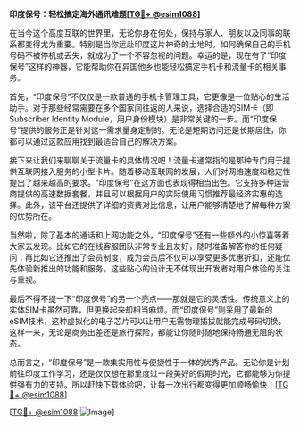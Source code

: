 **印度保号：轻松搞定海外通讯难题[[TG💪+ @esim1088](https://t.me/s/esim1088)]**

在当今这个高度互联的世界里，无论你身在何处，保持与家人、朋友以及同事的联系都变得尤为重要。特别是当你远赴印度这片神奇的土地时，如何确保自己的手机号码不被停机或丢失，就成为了一个不容忽视的问题。幸运的是，现在有了“印度保号”这样的神器，它能帮助你在异国他乡也能轻松搞定手机卡和流量卡的相关事务。

首先，“印度保号”不仅仅是一款普通的手机卡管理工具，它更像是一位贴心的生活助手。对于那些经常需要在多个国家间往返的人来说，选择合适的SIM卡（即Subscriber Identity Module，用户身份模块）是非常关键的一步。而“印度保号”提供的服务正是针对这一需求量身定制的。无论是短期访问还是长期居住，你都可以通过这款应用找到最适合自己的解决方案。

接下来让我们来聊聊关于流量卡的具体情况吧！流量卡通常指的是那种专门用于提供互联网接入服务的小型卡片。随着移动互联网的发展，人们对网络速度和稳定性提出了越来越高的要求。“印度保号”在这方面也表现得相当出色。它支持多种运营商提供的高速数据套餐，并且可以根据用户的实际使用习惯推荐最经济实惠的选择。此外，该平台还提供了详细的资费对比信息，让用户能够清楚地了解每种方案的优势所在。

当然啦，除了基本的通话和上网功能之外，“印度保号”还有一些额外的小惊喜等着大家去发现。比如它的在线客服团队非常专业且友好，随时准备解答你的任何疑问；再比如它还推出了会员制度，成为会员后不仅可以享受更多优惠折扣，还能优先体验新推出的功能和服务。这些贴心的设计无不体现出开发者对用户体验的关注与重视。

最后不得不提一下“印度保号”的另一个亮点——那就是它的灵活性。传统意义上的实体SIM卡虽然可靠，但更换起来却相当麻烦。而“印度保号”则采用了最新的eSIM技术，这种虚拟化的电子芯片可以让用户无需物理插拔就能完成号码切换。这样一来，无论是商务出差还是旅行探险，都能让你随时随地保持畅通无阻的状态。

总而言之，“印度保号”是一款集实用性与便捷性于一体的优秀产品。无论你是计划前往印度工作学习，还是仅仅想在那里度过一段美好的假期时光，它都能够为你提供强有力的支持。所以赶快下载体验吧，让每一次出行都变得更加顺畅愉快！[[TG💪+ @esim1088](https://t.me/s/esim1088)]

[[TG💪+ @esim1088](https://t.me/s/esim1088) ![Image](https://i.postimg.cc/4NQfJmqS/Snipaste-2025-05-13-00-14-12.png)]